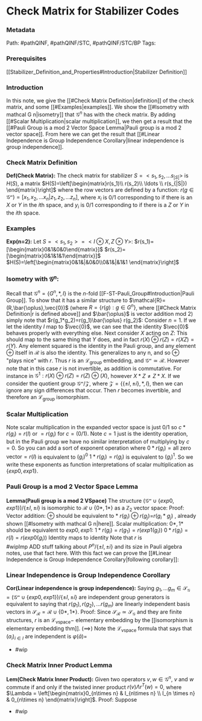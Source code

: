 # Check Matrix for Stabilizer Codes
### Metadata
Path: #pathQINF, #pathQINF/STC, #pathQINF/STC/BP 
Tags:

### Prerequisites
[[Stabilizer_Definition_and_Properties#Introduction|Stabilizer Definition]] 

### Introduction
In this note, we give the [[#Check Matrix Definition|definition]] of the check matrix, and some [[#Examples|examples]]. We show the [[#Isometry with mathcal G n|isometry]] that $\mathcal G^n$ has with the check matrix. By adding [[#Scalar Multiplication|scalar multiplication]], we then get a result that the [[#Pauli Group is a mod 2 Vector Space Lemma|Pauli group is a mod 2 vector space]]. From here we can get the result that [[#Linear Independence is Group Independence Corollary|linear independence is group independence]].

### Check Matrix Definition
**Def(Check Matrix):** The check matrix for stabilizer $S=<s_1, s_2, ... s_{|S|}>$ is $H(S)$, a matrix
	$H(S)=\left[\begin{matrix}r(s_1)\\ r(s_2)\\ \ldots \\ r(s_{|S|}) \end{matrix}\right]$ where the row vectors are defined by a function:  $r(g\in \mathcal{G^n})=\left[x_1, x_2, ... x_n  |z_1, z_2, ... z_n  \right]$, where $x_i$ is 0/1 corresponding to if there is an $X$ or $Y$ in the $i$th space, and $y_i$ is 0/1 corresponding to if there is a $Z$ or $Y$ in the $i$th space.

### Examples
**Exp(n=2):** Let $S=<s_1, s_2>=<I\otimes X, Z \otimes Y>$: 
	$r(s_1)=[\begin{matrix}0&1&0&0\end{matrix}]$
	$r(s_2)=[\begin{matrix}0&1&1&1\end{matrix}]$
	$H(S)=\left[\begin{matrix}0&1&|&0&0\\0&1&|&1&1	\end{matrix}\right]$

### Isometry with $\mathcal{G}^n$: 
Recall that $\mathcal{G}^n=\{G^n,*,I\}$ is the $n$-fold [[F-ST-Pauli_Group#Introduction|Pauli Group]]. To show that it has a similar structure to $\mathcal{R}=(R,\bar{\oplus},\vec{0})$ (where $R=\{r(g):g\in G^n\}$, where [[#Check Matrix Definition|r is defined above]] and $\bar{\oplus}$ is vector addition mod 2) simply note that $r(g_1*g_2)=r(g_1)\bar{\oplus} r(g_2)$:
	Consider $n=1$. If we let the identity $I$ map to $\vec{0}$, we can see that the identity $\vec{0}$ behaves properly with everything else. Next consider $X$ acting on $Z$: This should map to the same thing that $Y$ does, and in fact $r(X)\oplus r(Z)=r(XZ)=r(Y)$. Any element squared is the identity in the Pauli group, and any element $\oplus$ itself in $\mathcal{R}$ is also the identity. This generalizes to any n, and so $\oplus$ "plays nice" with $r$. 
Thus $r$ is an $\mathcal{L}_{\text{group}}$ embedding, and $\mathcal{G^n} \simeq \mathcal{R}$. However note that in this case $r$ is not invertible, as addition is commutative. For instance in $\mathcal{G^1}:r(X)\oplus r(Z)=r(Z)\oplus(X)$, however $X*Z\ne Z*X$. If we consider the quotient group $\mathcal{G^n}/\mathcal{Z}$, where $\mathcal{Z}=\{\{\pm I, \pm i\},*,I\}$, then we can ignore any sign differences that occur. Then $r$ becomes invertible, and therefore an $\mathcal{L}_{\text{group}}$ isomorphism.

### Scalar Multiplication
Note scalar multiplication in the expanded vector space is just $0/1$ so $c*r(g_i)=r(I)$ or $=r(g_i)$ for $c=(0/1)$. Note $c=1$ just is the identity operation, but in the Pauli group we have no similar interpretation of multiplying by $c=0$. So you can add a sort of exponent operation where $0*r(g_i)=\text{all zero vector}=r(I)$ is equivalent to $(g_i)^0$
$1*r(g_i)=r(g_i)$ is equivalent to $(g_i)^1$.
So we write these exponents as function interpretations of scalar multiplication as $\{exp0, exp1\}$. 
### Pauli Group is a mod 2 Vector Space Lemma
**Lemma(Pauli group is a mod 2 VSpace)** The structure $(\mathcal{G^n}\cup\{exp0,exp1\})/\{\pm I, \pm i\}$ is  isomorphic to $\mathcal{R}\cup\{0*,1*\}$ as a $\mathbb{Z}_2$ vector space:
	Proof: 
	Vector addition: $\oplus$ should be equivalent to $*$
		$r(g_i)\oplus r(g_j)=$$r(g_i * g_j)$ , already shown [[#Isometry with mathcal G n|here]]. 
	Scalar multiplication: $0*, 1*$ should be equivalent to $exp0, exp1$:
		$1*r(g_i)=r(g_1)=r(exp1(g_i))$
		$0*r(g_i)=r(I)=r(exp0(g_i))$
	Identity maps to identity
	Note that $r$ is  
		#wipImp ADD stuff talking about $P^n/\{\pm I, \pm i\}$ and its size in Pauli algebra notes, use that fact here.
With this fact we can prove the [[#Linear Independence is Group Independence Corollary|following corollary]]:

### Linear Independence is Group Independence Corollary
**Cor(Linear independence is group independence):** Saying $g_1,...g_m \in  \mathcal{S_G}=(\mathcal{G^n}\cup\{exp0,exp1\})/\{\pm I, \pm i\}$ are independent group generators is equivalent to saying that $r(g_1), r(g_2), \ldots r(g_m)$ are linearly independent basis vectors in $\mathcal{S_R}=\mathcal{R}\cup\{0*,1*\}$.
	Proof: 
	Since $\mathcal{S_R}\simeq\mathcal{S_G}$ and they are finite structures, $r$ is an $\mathcal{L}_{\text{vspace}}-$ elementary embedding by the [[isomorphism is elementary embedding thm]]. 
	$(\implies)$
		Note the $\mathcal{L}_{\text{vspace}}$ formula that says that $(a_i)_{i \in I}$ are independent is $\varphi(\bar a)=$
- #wip

### Check Matrix Inner Product Lemma
**Lem(Check Matrix Inner Product):** Given two operators $v,w \in \mathcal G^n$, $v$ and $w$ commute if and only if the twisted inner product $r(v)\Lambda r^T(w)=0$, where $\Lambda = \left[\begin{matrix}0_{n\times n} & I_{n\times n} \\ I_{n \times n} & 0_{n\times n} \end{matrix}\right]$.
	Proof:
		Suppose
- #wip